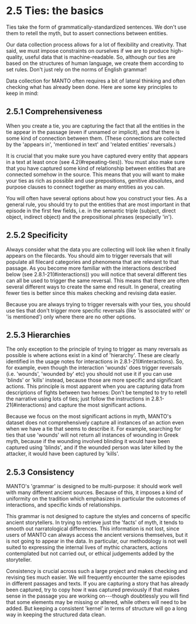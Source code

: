 
# 2.5 Ties: the basics

Ties take the form of grammatically-standardized sentences. We don't use
them to retell the myth, but to assert connections between entities.

Our data collection process allows for a lot of flexibility and
creativity. That said, we must impose constraints on ourselves if we are
to produce high-quality, useful data that is machine-readable. So,
although our ties are based on the structures of human language, we
create them according to set rules. Don't just rely on the norms of
English grammar!

Data collection for MANTO often requires a bit of lateral thinking and
often checking what has already been done. Here are some key principles
to keep in mind:

## 2.5.1 Comprehensiveness

When you create a tie, you are capturing the fact that all the entities
in the tie appear in the passage (even if unnamed or implicit), and that
there is some kind of connection between them. (These connections are
collected by the 'appears in', 'mentioned in text' and 'related
entities' reversals.)

It is crucial that you make sure you have captured every entity that
appears in a text at least once (see
4.2(#repeating-ties)). You must also make sure that you
have captured some kind of relationship between entities that are
connected somehow in the source. This means that you will want to make
your ties as rich as possible and use prepositions, genitive absolutes,
and purpose clauses to connect together as many entities as you can.

You will often have several options about how you construct your ties.
As a general rule, you should try to put the entities that are most
important in that episode in the first few fields, i.e. in the semantic
triple (subject, direct object, indirect object) and the prepositional
phrases (especially 'in').

## 2.5.2 Specificity

Always consider what the data you are collecting will look like when it
finally appears on the filecards. You should aim to trigger reversals
that will populate all filecard categories and phenomena that are
relevant to that passage. As you become more familiar with the
interactions described below (see
2.8.1-21(#interactions)) you will notice that several
different ties can all be used to trigger the same reversal. This means
that there are often several different ways to create the same end
result. In general, creating fewer ties is better since this makes
checking and revising data easier.

Because you are always trying to trigger reversals with your ties, you
should use ties that don't trigger more specific reversals (like 'is
associated with' or 'is mentioned') only where there are no other
options.

## 2.5.3 Hierarchies

The only exception to the principle of trying to trigger as many
reversals as possible is where actions exist in a kind of 'hierarchy'.
These are clearly identified in the usage notes for interactions in
2.8.1-21(#interactions). So, for example, even though
the interaction 'wounds' does trigger reversals (i.e. 'wounds', 'wounded
by' etc) you should not use it if you can use 'blinds' or 'kills'
instead, because those are more specific and significant actions. This
principle is most apparent when you are capturing data from descriptions
of fights between two heroes: Don't be tempted to try to retell the
narrative using lots of ties; just follow the instructions in
2.8.1-21(#interactions) and capture the most significant
actions.

Because we focus on the most significant actions in myth, MANTO's
dataset does not comprehensively capture all instances of an action even
when we have a tie that seems to describe it. For example, searching for
ties that use 'wounds' will not return all instances of wounding in
Greek myth, because if the wounding involved blinding it would have been
captured using 'blinds', and if the wounded person was later killed by
the attacker, it would have been captured by 'kills'.

## 2.5.3 Consistency

MANTO's 'grammar' is designed to be multi-purpose: it should work well
with many different ancient sources. Because of this, it imposes a kind
of uniformity on the tradition which emphasizes in particular the
outcomes of interactions, and specific kinds of relationships.

This grammar is not designed to capture the styles and concerns of
specific ancient storytellers. In trying to retrieve just the 'facts' of
myth, it tends to smooth out narratological differences. This
information is not lost, since users of MANTO can always access the
ancient versions themselves, but it is not going to appear in the data.
In particular, our methodology is not well suited to expressing the
internal lives of mythic characters, actions contemplated but not
carried out, or ethical judgements added by the storyteller.

Consistency is crucial across such a large project and makes checking
and revising ties much easier. We will frequently encounter the same
episodes in different passages and texts. If you are capturing a story
that has already been captured, try to copy how it was captured
previously if that makes sense in the passage you are working
on---though doubtlessly you will find that some elements may be missing
or altered, while others will need to be added. But keeping a consistent
'kernel' in terms of structure will go a long way in keeping the
structured data clean.